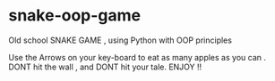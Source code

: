 # snake-oop-game
Old school SNAKE GAME , using Python with OOP principles


Use the Arrows on your key-board to eat as many apples as you can .
DONT hit the wall , and DONT hit your tale.
ENJOY !!

